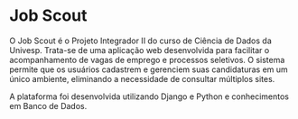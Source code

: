 # Job Scout

O Job Scout é o Projeto Integrador II do curso de Ciência de Dados da Univesp. Trata-se de uma aplicação web desenvolvida para facilitar o acompanhamento de vagas de emprego e processos seletivos. O sistema permite que os usuários cadastrem e gerenciem suas candidaturas em um único ambiente, eliminando a necessidade de consultar múltiplos sites.

A plataforma foi desenvolvida utilizando Django e Python e conhecimentos em Banco de Dados.
